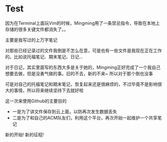 # Test

因为在Terminal上面玩Vim的时候，Mingming用了一条禁忌指令，导致在本地上存储的很多关键文件都消失了。。

主要是我写过的上万字笔记

对那些已经记录过的文件我倒是不怎么在意，可是也有一些文件是我现在正在工作的。比如说托福笔记、期末笔记、日记...

对于日记，其实里面写的东西大多是关于她的，Mingming正好完成了一个我自己想要去做，但是没勇气做的事。旧的不去，新的不来~ 所以对于那个倒也没事

可是对自己的托福笔记和期末笔记，恢复起来还是很麻烦的，不过毕竟不是影响很大的事情，所以将来继续坚持下去就好啦

这一次来使用Github的主要目的
* 一是为了讲文件保存到云上面，以防再次发生数据丢失
* 二是为了和自己的ACM队友们，利用这个平台，再次开始一起维护一个共享笔记

新的开始! 新的征程!

